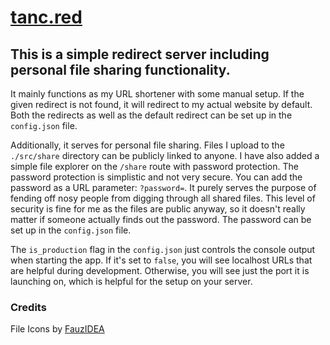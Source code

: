 # [tanc.red](https://tanc.red)

## This is a simple redirect server including personal file sharing functionality.

It mainly functions as my URL shortener with some manual setup. If the given redirect is not found, it will redirect to my actual website by default. Both the redirects as well as the default redirect can be set up in the `config.json` file.

Additionally, it serves for personal file sharing. Files I upload to the `./src/share` directory can be publicly linked to anyone. I have also added a simple file explorer on the `/share` route with password protection. The password protection is simplistic and not very secure. You can add the password as a URL parameter: `?password=`. It purely serves the purpose of fending off nosy people from digging through all shared files. This level of security is fine for me as the files are public anyway, so it doesn't really matter if someone actually finds out the password. The password can be set up in the `config.json` file.

The `is_production` flag in the `config.json` just controls the console output when starting the app. If it's set to `false`, you will see localhost URLs that are helpful during development. Otherwise, you will see just the port it is launching on, which is helpful for the setup on your server.

### Credits

File Icons by [FauzIDEA](https://www.flaticon.com/authors/fauzidea)

